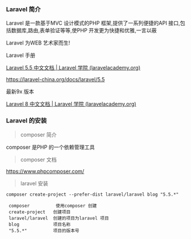 ### Laravel 简介

Laravel 是一款基于MVC 设计模式的PHP 框架,提供了一系列便捷的API 接口,包括数据库,路由,表单验证等等,使PHP 开发更为快捷和优雅,一言以蔽

Laravel 为WEB 艺术家而生!

Laravel 手册

[Laravel 5.5 中文文档 | Laravel 学院 (laravelacademy.org)](https://laravelacademy.org/books/laravel-docs-5_5)

https://laravel-china.org/docs/laravel/5.5

最新9x 版本

[Laravel 8 中文文档 | Laravel 学院 (laravelacademy.org)](https://laravelacademy.org/books/laravel-docs-8)

### Laravel 的安装

> composer 简介

composer 是PHP 的一个依赖管理工具

> composer 文档

https://www.phpcomposer.com/

> laravel 安装

```
composer create-project --prefer-dist laravel/laravel blog "5.5.*"      
 
 composer          使用composer 创建
 create-project   创建项目
 laravel/laravel  创建的项目为laravel 项目
 blog             项目名称
 "5.5.*"		  项目的版本号
```

